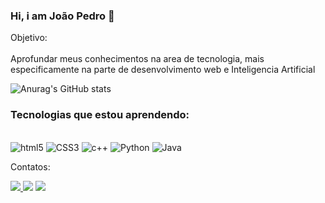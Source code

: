 ### Hi, i am João Pedro 👋

<p align="left">Objetivo:<br><br>Aprofundar meus conhecimentos na area de tecnologia, mais especificamente na 
parte de desenvolvimento web e Inteligencia Artificial 


![Anurag's GitHub stats](https://github-readme-stats.vercel.app/api?username=Mnzss1133&show_icons=true&theme=radical)

### Tecnologias que estou aprendendo:

<div style="display: inline_block"><br/>
<img  alt="html5" src="https://img.shields.io/badge/HTML5-E34F26?style=for-the-badge&logo=html5&logoColor=white"/> 
<img alt="CSS3" src ="https://img.shields.io/badge/CSS3-1572B6?style=for-the-badge&logo=css3&logoColor=white">
<img alt="c++" src="https://img.shields.io/badge/C%2B%2B-00599C?style=for-the-badge&logo=c%2B%2B&logoColor=white">
<img alt="Python" src="https://img.shields.io/badge/Python-3776AB?style=for-the-badge&logo=python&logoColor=white">
<img alt="Java" src="https://img.shields.io/badge/Python-3776AB?style=for-the-badge&logo=python&logoColor=white"](https://img.shields.io/badge/Java-ED8B00?style=for-the-badge&logo=openjdk&logoColor=white>

</div>

Contatos:

<div> 
<a href="https://www.instagram.com/jp_mnzs" target="_blank"><img src="https://img.shields.io/badge/-Instagram-%23E4405F?style=for-the-badge&logo=instagram&logoColor=white">
</a>
<a href="https://www.linkedin.com/in/joao-pedro-menezes-a408b9260/" target="_blank"><img src="https://img.shields.io/badge/-LinkedIn-%230077B5?style=for-the-badge&logo=linkedin&logoColor=white"  target="_blank"></a> 
<a href = "mailto:contato.joaopedromenezes890@gmail.com"> <img src="https://img.shields.io/badge/-Gmail-%23333?style=for-the-badge&logo=gmail&logoColor=white" target="_blank"></a>


</div>&nbsp;&nbsp;
